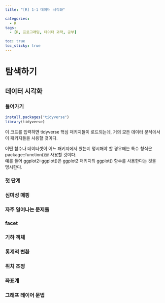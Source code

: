```yaml
---
title: "[R] 1-1 데이터 시각화"

categories: 
  - R
tags:
  - [R, 프로그래밍, 데이터 과학, 공부]

toc: true
toc_sticky: true
---
```


# 탐색하기


## 데이터 시각화

### 들어가기

```r
install.packages("tidyverse")
library(tidyverse)
```

이 코드를 입력하면 tidyverse 핵심 패키지들이 로드되는데, 거의 모든 데이터 분석에서 이 패키지들을 사용할 것이다.

어떤 함수나 데이터셋이 어느 패키지에서 왔는지 명시해야 할 경우에는 특수 형식은 package::function()을 사용할 것이다. <br> 예를 들어 ggplot2::ggplot()은 ggplot2 패키지의 ggplot() 함수를 사용한다는 것을 명시한다.


### 첫 단계






### 심미성 매핑



### 자주 일어나는 문제들



### facet



### 기하 객체



### 통계적 변환


### 위치 조정


### 좌표계



### 그래프 레이어 문법